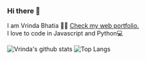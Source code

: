### Hi there 👋
I am Vrinda Bhatia 👧🏻
<a href="https://vrindabhatia999.github.io/">
Check my web portfolio.</a>
<br>
  I love to code in Javascript and Python💻<br>
 
  
<!--
**vrindabhatia999/vrindabhatia999** is a ✨ _special_ ✨ repository because its `README.md` (this file) appears on your GitHub profile.

Here are some ideas to get you started:

- 🔭 I’m currently working on a...
- 🌱 I’m currently learning ...
- 👯 I’m looking to collaborate on ...
- 🤔 I’m looking for help with ...
- 💬 Ask me about ...
- 📫 How to reach me: ...
- 😄 Pronouns: ...
- ⚡ Fun fact: ...
-->

![Vrinda's github stats](https://github-readme-stats.vercel.app/api?username=vrindabhatia999&show_icons=true&theme=dark)
![Top Langs](https://github-readme-stats.vercel.app/api/top-langs/?username=vrindabhatia999&layout=compact)


